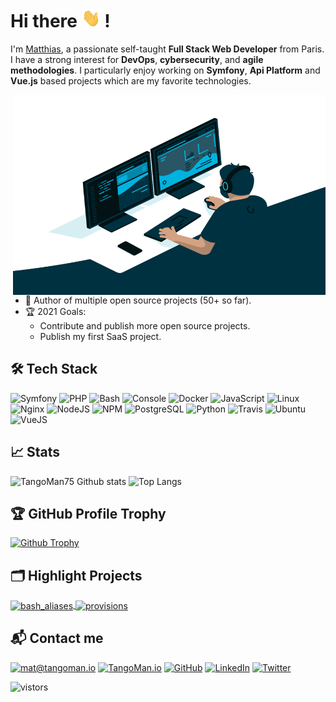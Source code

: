# Hi there <img alt="👋" src="https://github.com/TangoMan75/TangoMan75/blob/master/hi.gif?raw=true" width="30" height="30" /> !

I'm [Matthias](https://tangoman.io), a passionate self-taught **Full Stack Web Developer** from Paris. I have a strong interest for **DevOps**, **cybersecurity**, and **agile methodologies**. I particularly enjoy working on **Symfony**, **Api Platform** and **Vue.js** based projects which are my favorite technologies.

<img align="right" alt="Code" src="https://github.com/TangoMan75/TangoMan75/blob/master/code.gif?raw=true" width="500" height="320" />

- 💝 Author of multiple open source projects (50+ so far).
- 🏆 2021 Goals:
  - Contribute and publish more open source projects.
  - Publish my first SaaS project.

## 🛠 Tech Stack

![Symfony](https://img.icons8.com/color/30/symfony.png)
![PHP](https://img.icons8.com/officel/30/php-logo.png)
![Bash](https://img.icons8.com/plasticine/30/bash.png)
![Console](https://img.icons8.com/color/30/console.png)
![Docker](https://img.icons8.com/color/30/docker.png)
![JavaScript](https://img.icons8.com/color/30/javascript.png)
![Linux](https://img.icons8.com/color/30/linux.png)
![Nginx](https://img.icons8.com/color/30/nginx.png)
![NodeJS](https://img.icons8.com/color/30/nodejs.png)
![NPM](https://img.icons8.com/color/30/npm.png)
![PostgreSQL](https://img.icons8.com/color/30/postgreesql.png)
![Python](https://img.icons8.com/color/30/python.png)
![Travis](https://img.icons8.com/color/30/travis-ci.png)
![Ubuntu](https://img.icons8.com/color/30/ubuntu--v1.png)
![VueJS](https://img.icons8.com/color/30/vue-js.png)

## 📈 Stats

<span>
	<img src="https://github-readme-stats.vercel.app/api?username=TangoMan75&show_icons=1&count_private=true&hide_border=1&theme=nord" alt="TangoMan75 Github stats">
</span>
<span>
	<img src="https://github-readme-stats.vercel.app/api/top-langs/?username=TangoMan75&show_icons=1&count_private=true&hide_border=1&theme=nord&layout=compact" alt="Top Langs">
</span>

## 🏆 GitHub Profile Trophy

[![Github Trophy](https://github-profile-trophy.vercel.app/?username=TangoMan75&theme=darkhub)](https://github.com/ryo-ma/github-profile-trophy)

## 🗂️ Highlight Projects

<a href="https://github.com/TangoMan75/bash_aliases">
  <img align="center" src="https://github-readme-stats.vercel.app/api/pin/?username=TangoMan75&repo=bash_aliases&show_icons=true&line_height=27&title_color=6aa6f8&text_color=8a919a&icon_color=6aa6f8&bg_color=0e1116" alt="bash_aliases" />
</a>

<a href="https://github.com/TangoMan75/provisions">
  <img align="center" src="https://github-readme-stats.vercel.app/api/pin/?username=TangoMan75&repo=provisions&show_icons=true&line_height=27&title_color=6aa6f8&text_color=8a919a&icon_color=6aa6f8&bg_color=0e1116" alt="provisions" />
</a>

## 📬 Contact me

[![mat@tangoman.io](https://img.shields.io/badge/mat@tangoman.io-%23EA4335.svg?&style=flat-square&logo=mail.ru&logoColor=white)](mailto:mat@tangoman.io) 
[![TangoMan.io](https://img.shields.io/badge/TangoMan.io-%23337AB7.svg?&style=flat-square&logo=google-chrome&logoColor=white)](https://tangoman.io) 
[![GitHub](https://img.shields.io/badge/GitHub-%23181717.svg?&style=flat-square&logo=github&logoColor=white)](https://github.com/TangoMan75) 
[![LinkedIn](https://img.shields.io/badge/LinkedIn-%230077B5.svg?&style=flat-square&logo=linkedin&logoColor=white)](https://linkedin.com/in/matthiasmorin) 
[![Twitter](https://img.shields.io/badge/Twitter-%231DA1F2.svg?&style=flat-square&logo=twitter&logoColor=white)](https://twitter.com/tangomanparis)

![vistors](https://visitor-badge.glitch.me/badge?page_id=TangoMan75.TangoMan75)
